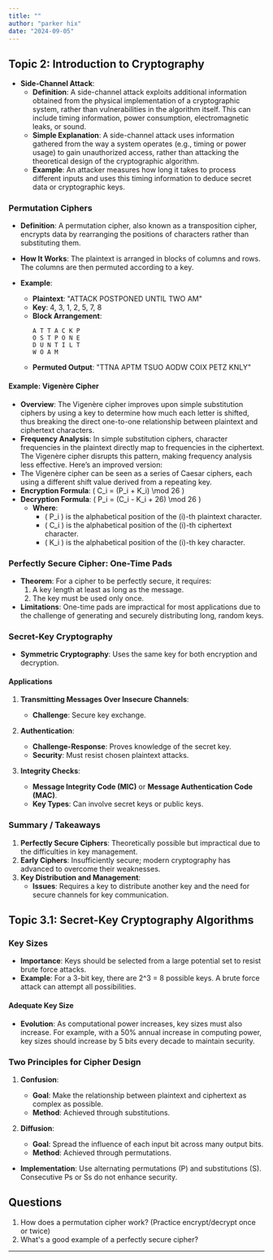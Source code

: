 ```yaml
---
title: ""
author: "parker hix"
date: "2024-09-05"
---
```


## Topic 2: Introduction to Cryptography
- **Side-Channel Attack**:
  - **Definition**: A side-channel attack exploits additional information obtained from the physical implementation of a cryptographic system, rather than vulnerabilities in the algorithm itself. This can include timing information, power consumption, electromagnetic leaks, or sound.
  - **Simple Explanation**: A side-channel attack uses information gathered from the way a system operates (e.g., timing or power usage) to gain unauthorized access, rather than attacking the theoretical design of the cryptographic algorithm.
  - **Example**: An attacker measures how long it takes to process different inputs and uses this timing information to deduce secret data or cryptographic keys.

### Permutation Ciphers

- **Definition**: A permutation cipher, also known as a transposition cipher, encrypts data by rearranging the positions of characters rather than substituting them.
- **How It Works**: The plaintext is arranged in blocks of columns and rows. The columns are then permuted according to a key.

- **Example**:
  - **Plaintext**: "ATTACK POSTPONED UNTIL TWO AM"
  - **Key**: 4, 3, 1, 2, 5, 7, 8
  - **Block Arrangement**:
    ```
    A T T A C K P
    O S T P O N E
    D U N T I L T
    W O A M
    ```
  - **Permuted Output**: "TTNA APTM TSUO AODW COIX PETZ KNLY"

#### Example: Vigenère Cipher

- **Overview**: The Vigenère cipher improves upon simple substitution ciphers by using a key to determine how much each letter is shifted, thus breaking the direct one-to-one relationship between plaintext and ciphertext characters.
- **Frequency Analysis**: In simple substitution ciphers, character frequencies in the plaintext directly map to frequencies in the ciphertext. The Vigenère cipher disrupts this pattern, making frequency analysis less effective.
Here’s an improved version:
- The Vigenère cipher can be seen as a series of Caesar ciphers, each using a different shift value derived from a repeating key.
- **Encryption Formula**: \( C_i = (P_i + K_i) \mod 26 \)
- **Decryption Formula**: \( P_i = (C_i - K_i + 26) \mod 26 \)
  - **Where**:
    - \( P_i \) is the alphabetical position of the \(i\)-th plaintext character.
    - \( C_i \) is the alphabetical position of the \(i\)-th ciphertext character.
    - \( K_i \) is the alphabetical position of the \(i\)-th key character.

### Perfectly Secure Cipher: One-Time Pads

- **Theorem**: For a cipher to be perfectly secure, it requires:
  1. A key length at least as long as the message.
  2. The key must be used only once.
- **Limitations**: One-time pads are impractical for most applications due to the challenge of generating and securely distributing long, random keys.

### Secret-Key Cryptography

- **Symmetric Cryptography**: Uses the same key for both encryption and decryption.

#### Applications

1. **Transmitting Messages Over Insecure Channels**:
   - **Challenge**: Secure key exchange.

2. **Authentication**:
   - **Challenge-Response**: Proves knowledge of the secret key.
   - **Security**: Must resist chosen plaintext attacks.

3. **Integrity Checks**:
   - **Message Integrity Code (MIC)** or **Message Authentication Code (MAC)**.
   - **Key Types**: Can involve secret keys or public keys.

### Summary / Takeaways

1. **Perfectly Secure Ciphers**: Theoretically possible but impractical due to the difficulties in key management.
2. **Early Ciphers**: Insufficiently secure; modern cryptography has advanced to overcome their weaknesses.
3. **Key Distribution and Management**:
   - **Issues**: Requires a key to distribute another key and the need for secure channels for key communication.

## Topic 3.1: Secret-Key Cryptography Algorithms

### Key Sizes

- **Importance**: Keys should be selected from a large potential set to resist brute force attacks.
- **Example**: For a 3-bit key, there are 2^3 = 8 possible keys. A brute force attack can attempt all possibilities.

#### Adequate Key Size

- **Evolution**: As computational power increases, key sizes must also increase. For example, with a 50% annual increase in computing power, key sizes should increase by 5 bits every decade to maintain security.

### Two Principles for Cipher Design

1. **Confusion**:
   - **Goal**: Make the relationship between plaintext and ciphertext as complex as possible.
   - **Method**: Achieved through substitutions.

2. **Diffusion**:
   - **Goal**: Spread the influence of each input bit across many output bits.
   - **Method**: Achieved through permutations.

- **Implementation**: Use alternating permutations (P) and substitutions (S). Consecutive Ps or Ss do not enhance security.

## Questions
1. How does a permutation cipher work? (Practice encrypt/decrypt once or twice)
2. What's a good example of a perfectly secure cipher?
---